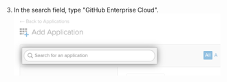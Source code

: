 3. In the search field, type "GitHub Enterprise Cloud".
  ![Okta's "Search for an application" field](/assets/images/help/saml/okta-search-for-an-application.png)
